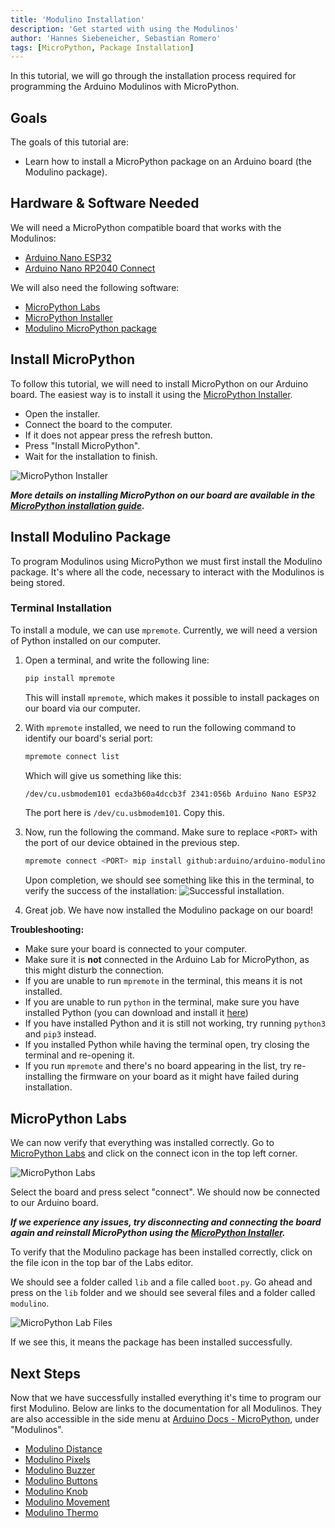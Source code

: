 ```yaml
---
title: 'Modulino Installation'
description: 'Get started with using the Modulinos'
author: 'Hannes Siebeneicher, Sebastian Romero'
tags: [MicroPython, Package Installation]
---
```


In this tutorial, we will go through the installation process required for programming the Arduino Modulinos with MicroPython. 

## Goals

The goals of this tutorial are:

- Learn how to install a MicroPython package on an Arduino board (the Modulino package).

## Hardware & Software Needed

We will need a MicroPython compatible board that works with the Modulinos:
- [Arduino Nano ESP32](https://store.arduino.cc/products/nano-esp32?queryID=undefined)
- [Arduino Nano RP2040 Connect](https://store.arduino.cc/en-se/products/arduino-nano-rp2040-connect)

We will also need the following software:
- [MicroPython Labs](https://lab-micropython.arduino.cc/)
- [MicroPython Installer](https://labs.arduino.cc/en/labs/micropython-installer)
- [Modulino MicroPython package](https://github.com/arduino/arduino-modulino-mpy)

## Install MicroPython

To follow this tutorial, we will need to install MicroPython on our Arduino board. The easiest way is to install it using the [MicroPython Installer](https://labs.arduino.cc/en/labs/micropython-installer).

- Open the installer.
- Connect the board to the computer. 
- If it does not appear press the refresh button.
- Press "Install MicroPython".
- Wait for the installation to finish.

![MicroPython Installer](./assets/microPythonInstaller.png)

***More details on installing MicroPython on our board are available in the [MicroPython installation guide](/micropython/first-steps/install-guide).***

## Install Modulino Package

To program Modulinos using MicroPython we must first install the Modulino package. It's where all the code, necessary to interact with the Modulinos is being stored.

### Terminal Installation

To install a module, we can use `mpremote`. Currently, we will need a version of Python installed on our computer.

1. Open a terminal, and write the following line:
   ```bash
   pip install mpremote 
   ```
   This will install `mpremote`, which makes it possible to install packages on our board via our computer.
2. With `mpremote` installed, we need to run the following command to identify our board's serial port:
   ```bash
   mpremote connect list
   ```
   
   Which will give us something like this:
   
   ```bash
   /dev/cu.usbmodem101 ecda3b60a4dccb3f 2341:056b Arduino Nano ESP32
   ```
   The port here is `/dev/cu.usbmodem101`. Copy this.

1. Now, run the following the command. Make sure to replace `<PORT>` with the port of our device obtained in the previous step.
    ```bash
    mpremote connect <PORT> mip install github:arduino/arduino-modulino-mpy
    ```

    Upon completion, we should see something like this in the terminal, to verify the success of the installation:
    ![Successful installation.](assets/package-installed.png)

2. Great job. We have now installed the Modulino package on our board!

**Troubleshooting:**
- Make sure your board is connected to your computer.
- Make sure it is **not** connected in the Arduino Lab for MicroPython, as this might disturb the connection.
- If you are unable to run `mpremote` in the terminal, this means it is not installed.
- If you are unable to run `python` in the terminal, make sure you have installed Python (you can download and install it [here](https://www.python.org/downloads/))
- If you have installed Python and it is still not working, try running `python3` and `pip3` instead.
- If you installed Python while having the terminal open, try closing the terminal and re-opening it.
- If you run `mpremote` and there's no board appearing in the list, try re-installing the firmware on your board as it might have failed during installation. 

## MicroPython Labs

We can now verify that everything was installed correctly. Go to [MicroPython Labs](https://lab-micropython.arduino.cc/) and click on the connect icon in the top left corner.

![MicroPython Labs](./assets/microPythonLabs.png)

Select the board and press select "connect". We should now be connected to our Arduino board.

***If we experience any issues, try disconnecting and connecting the board again and reinstall MicroPython using the [MicroPython Installer](https://labs.arduino.cc/en/labs/micropython-installer).***

To verify that the Modulino package has been installed correctly, click on the file icon in the top bar of the Labs editor.

We should see a folder called `lib` and a file called `boot.py`. Go ahead and press on the `lib` folder and we should see several files and a folder called `modulino`.

![MicroPython Lab Files](./assets/microPythonLabsFiles.png)

If we see this, it means the package has been installed successfully.

## Next Steps

Now that we have successfully installed everything it's time to program our first Modulino. Below are links to the documentation for all Modulinos. They are also accessible in the side menu at [Arduino Docs - MicroPython](https://docs.arduino.cc/micropython/), under "Modulinos".

- [Modulino Distance](/micropython/modulinos/modulino-distance)
- [Modulino Pixels](/micropython/modulinos/modulino-pixels)
- [Modulino Buzzer](/micropython/modulinos/modulino-buzzer)
- [Modulino Buttons](/micropython/modulinos/modulino-buttons)
- [Modulino Knob](/micropython/modulinos/modulino-knob)
- [Modulino Movement](/micropython/modulinos/modulino-movement)
- [Modulino Thermo](/micropython/modulinos/modulino-thermo)